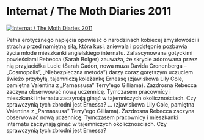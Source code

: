 Internat / The Moth Diaries 2011 
=============
[![Internat / The Moth Diaries 2011 ](http://vidos.pl/images/player.gif)](http://vidos.pl/internat-the-moth-diaries-2011)

 Pełna erotycznego napięcia opowieść o narodzinach kobiecej zmysłowości i strachu przed namiętną siłą, która kusi, zniewala i podstępnie pozbawia życia młode mieszkanki angielskiego internatu. Zafascynowana gotyckimi powieściami Rebecca (Sarah Bolger) zauważa, że skrycie adorowana przez nią przyjaciółka Lucie (Sarah Gadon, nowa muza Davida Cronenberga – „Cosmopolis”, „Niebezpieczna metoda”) darzy coraz gorętszym uczuciem świeżo przybyłą, tajemniczą koleżankę Ernessę (zjawiskowa Lily Cole, pamiętna Valentina z „Parnassusa” Terry'ego Gilliama). Zazdrosna Rebecca zaczyna obserwować nową uczennicę. Tymczasem pracownicy i mieszkanki internatu zaczynają ginąć w tajemniczych okolicznościach. Czy sprawczynią tych zbrodni jest Ernessa?   ... (zjawiskowa Lily Cole, pamiętna Valentina z „Parnassusa” Terry'ego Gilliama). Zazdrosna Rebecca zaczyna obserwować nową uczennicę. Tymczasem pracownicy i mieszkanki internatu zaczynają ginąć w tajemniczych okolicznościach. Czy sprawczynią tych zbrodni jest Ernessa?

